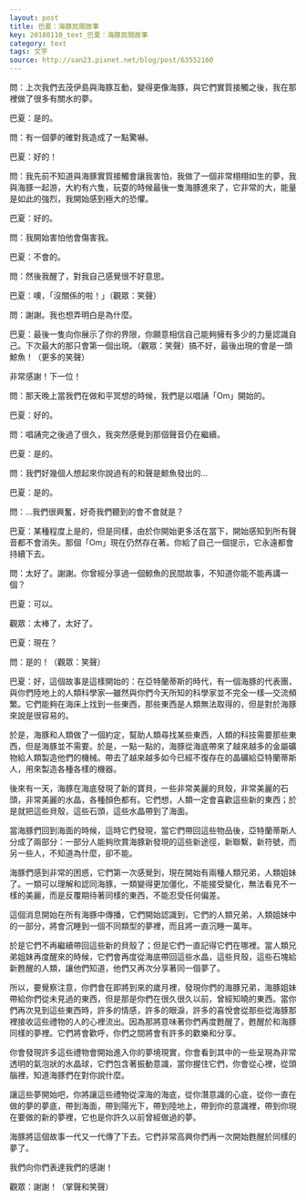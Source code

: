 ```yaml
---
layout: post
title: 巴夏：海豚民間故事
key: 20180110_text_巴夏：海豚民間故事
category: text
tags: 文字
source: http://san23.pixnet.net/blog/post/63552160
---
```



問：上次我們去茂伊島與海豚互動，變得更像海豚，與它們實質接觸之後，我在那裡做了很多有關水的夢。

巴夏：是的。

問：有一個夢的確對我造成了一點驚嚇。

巴夏：好的！

問：我先前不知道與海豚實質接觸會讓我害怕，我做了一個非常栩栩如生的夢，我與海豚一起游，大約有六隻，玩耍的時候最後一隻海豚進來了，它非常的大，能量是如此的強烈，我開始感到極大的恐懼。

巴夏：好的。

問：我開始害怕他會傷害我。

巴夏：不會的。

問：然後我醒了，對我自己感覺很不好意思。

巴夏：噢，「沒關係的啦！」（觀眾：笑聲）

問：謝謝。我也想弄明白是為什麼。

巴夏：最後一隻向你展示了你的界限，你願意相信自己能夠擁有多少的力量認識自己。下次最大的那只會第一個出現。（觀眾：笑聲）搞不好，最後出現的會是一頭鯨魚！（更多的笑聲）

非常感謝！下一位！

問：那天晚上當我們在做和平冥想的時候，我們是以唱誦「Om」開始的。

巴夏：好的。

問：唱誦完之後過了很久，我突然感覺到那個聲音仍在繼續。

巴夏：是的。

問：我們好幾個人想起來你說過有的和聲是鯨魚發出的…

巴夏：是的。

問：…我們很興奮，好奇我們聽到的會不會就是？

巴夏：某種程度上是的，但是同樣，由於你開始更多活在當下，開始感知到所有聲音都不會消失。那個「Om」現在仍然存在著。你給了自己一個提示，它永遠都會持續下去。

問：太好了。謝謝。你曾經分享過一個鯨魚的民間故事，不知道你能不能再講一個？

巴夏：可以。

觀眾：太棒了，太好了。

巴夏：現在？

問：是的！（觀眾：笑聲）

巴夏：好，這個故事是這樣開始的：在亞特蘭蒂斯的時代，有一個海豚的代表團，與你們陸地上的人類科學家—雖然與你們今天所知的科學家並不完全一樣—交流頻繁。它們能夠在海床上找到一些東西，那些東西是人類無法取得的，但是對於海豚來說是很容易的。

於是，海豚和人類做了一個約定，幫助人類尋找某些東西，人類的科技需要那些東西，但是海豚並不需要。於是，一點一點的，海豚從海底帶來了越來越多的金屬礦物給人類製造他們的機械。帶去了越來越多如今已經不復存在的晶礦給亞特蘭蒂斯人，用來製造各種各樣的機器。

後來有一天，海豚在海底發現了新的寶貝，一些非常美麗的貝殼，非常美麗的石頭，非常美麗的水晶，各種顏色都有。它們想，人類一定會喜歡這些新的東西；於是就把這些貝殼，這些石頭，這些水晶帶到了海面。

當海豚們回到海面的時候，這時它們發現，當它們帶回這些物品後，亞特蘭蒂斯人分成了兩部分：一部分人能夠欣賞海豚新發現的這些新途徑，新聯繫，新符號，而另一些人，不知道為什麼，卻不能。

海豚們感到非常的困惑，它們第一次感覺到，現在開始有兩種人類兄弟，人類姐妹了。一類可以理解和認同海豚，一類變得更加僵化，不能接受變化，無法看見不一樣的美麗，而是反覆期待著同樣的東西，不能忍受任何偏差。

這個消息開始在所有海豚中傳播，它們開始認識到，它們的人類兄弟，人類姐妹中的一部分，將會沉睡到一個不同類型的夢裡，而且將一直沉睡一萬年。

於是它們不再繼續帶回這些新的貝殼了；但是它們一直記得它們在哪裡。當人類兄弟姐妹再度醒來的時候，它們會再度從海底帶回這些水晶，這些貝殼，這些石塊給新甦醒的人類，讓他們知道，他們又再次分享著同一個夢了。

所以，要覺察注意，你們會在即將到來的歲月裡，發現你們的海豚兄弟，海豚姐妹帶給你們從未見過的東西，但是那是你們在很久很久以前，曾經知曉的東西。當你們再次見到這些東西時，許多的情感，許多的眼淚，許多的喜悅會從那些從海豚那裡接收這些禮物的人的心裡流出。因為那將意味著你們再度甦醒了，甦醒於和海豚同樣的夢裡。它們將會歡呼，你們之間將會有許多的歡樂和分享。

你會發現許多這些禮物會開始進入你的夢境現實，你會看到其中的一些呈現為非常透明的氣泡狀的水晶球，它們包含著振動意識，當你握住它們，你會從心裡，從頭腦裡，知道海豚們在對你說什麼。

讓這些夢開始吧，你將讓這些禮物從深海的海底，從你潛意識的心底，從你一直在做的夢的夢底，帶到海面，帶到陽光下，帶到陸地上，帶到你的意識裡，帶到你現在要做的新的夢裡，它也是你許久以前曾經做過的夢。

海豚將這個故事一代又一代傳了下去。它們非常高興你們再一次開始甦醒於同樣的夢了。

我們向你們表達我們的感謝！

觀眾：謝謝！（掌聲和笑聲）

